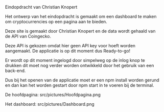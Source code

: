 Eindopdracht van Christian Knopert

Het ontwerp van het eindopdracht is gemaakt om een dashboard te maken om cryptocurrencies op een pagina aan te bieden. 

Deze site is gemaakt door Christian Knopert en de data wordt gehaald van de API van Coingecko.

Deze API is gekozen omdat hier geen API key voor hoeft worden aangemaakt. De applicatie is op dit moment dus Ready-to-go! 

Er wordt op dit moment ingelogd door simpelweg op de inlog knop te drukken dit moet nog verder worden ontwikkeld door het gebruik van een back-end. 

Dus bij het openen van de applicatie moet er een npm install worden gerund en dan kan het worden gestart door npm start in te voeren bij de terminal.

De hoofdpagina:
src/pictures/Hoofdpagina.png

Het dashboard:
src/pictures/Dashboard.png

